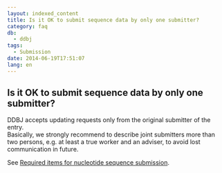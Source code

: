 ```yaml
---
layout: indexed_content
title: Is it OK to submit sequence data by only one submitter?
category: faq
db:
  - ddbj
tags: 
  - Submission
date: 2014-06-19T17:51:07
lang: en
---
```


## Is it OK to submit sequence data by only one submitter?

<p>DDBJ accepts updating requests only from the original submitter of the entry. <br>Basically, we strongly recommend to describe joint submitters more than two persons, e.g. at least a true worker and an adviser, to avoid lost communication in future. </p>
<p>See <a href="/ddbj/submission-e.html#item">Required items for nucleotide sequence submission</a>. </p>